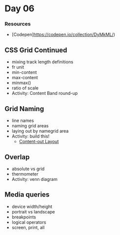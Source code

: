 # Day 06
### Resources
- [Codepen]https://codepen.io/collection/DyMkML/)
## CSS Grid Continued
- mixing track length definitions
- fr unit
- min-content
- max-content
- minmax()
- ratio of scale
- Activity: Content Band round-up

## Grid Naming
- line names
- naming grid areas
- laying out by namegrid area
- Activity: build this!
  - [Content-out Layout](https://alistapart.com/article/content-out-layout/#section6)

## Overlap
- absolute vs grid
- thermometer
- Activity: venn diagram

## Media queries
- device width/height
- portrait vs landscape
- breakpoints
- logical operators
- screen, print, all
